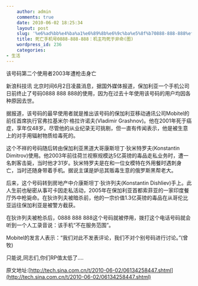 ```yaml
---
    author: admin
    comments: true
    date: 2010-06-02 18:25:34
    layout: post
    slug: '%e6%ad%bb%e4%ba%a1%e6%89%8b%e6%9c%ba%e5%8f%b70888-888-888%ef%bc%9a%e6%9c%ba%e4%b8%bb%e5%9d%87%e6%ad%bb%e4%ba%8e%e9%9d%9e%e5%91%bd%e5%9b%be'
    title: 死亡手机号0888-888-888：机主均死于非命(图)
    wordpress_id: 236
    categories:
- 生活
---
```


该号码第二个使用者2003年遭枪击身亡

新浪科技讯 北京时间6月2日凌晨消息，据国外媒体报道，保加利亚一个手机公司日前终止了号码0888 888 888的使用，因为在过去十年使用该号码的用户均因各种原因去世。

据报道，该号码的最早使用者就是推出该号码的保加利亚移动通讯公司Mobitel的前任首席执行官弗拉基米尔·格拉许诺夫(Vladimir Grashnov)。他在2001年死于癌症，享年仅48岁。尽管他的从业纪录无可挑剔，但一直有传闻表示，他是被生意上的对手用辐射物质给毒死的。

这个不祥的号码随后转由保加利亚黑道大哥康斯坦丁·狄米特罗夫(Konstantin Dimitrov)使用。他2003年前往荷兰视察规模达5亿英镑的毒品走私业务时，遭一名刺客击毙，当时他才31岁。狄米特罗夫是在和一位女模特在外用餐时遇刺身亡，当时还随身带着手机。据说主谋是妒忌其贩毒生意的俄罗斯黑帮老大。

后来，这个号码转到房地产中介康斯坦丁·狄许列夫(Konstantin Dishliev)手上。此人生前也秘密从事可卡因走私活动，2005年在保加利亚首都索菲亚的一家印度餐厅外中枪毙命。在狄许列夫被暗杀前，他的一宗价值1.3亿英镑的毒品在从哥伦比亚运往保加利亚是被警方截获。

在狄许列夫被枪杀后，0888 888 888这个号码就被停用，拨打这个电话号码就会听到一个人工录音说：该手机“不在服务范围”。

Mobitel的发言人表示：“我们对此不发表评论，我们不对个别号码进行讨论。”(曾牧)

只能说,同志们,你们RP值太低了....

原文地址:[http://tech.sina.com.cn/t/2010-06-02/06134258447.shtml](http://tech.sina.com.cn/t/2010-06-02/06134258447.shtml)
